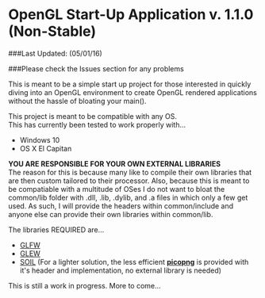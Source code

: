 # OpenGL Start-Up Application v. 1.1.0 (Non-Stable)
###Last Updated: (05/01/16)  

###Please check the Issues section for any problems

This is meant to be a simple start up project for those interested in quickly diving into an OpenGL
environment to create OpenGL rendered applications without the hassle of bloating your main().

This project is meant to be compatible with any OS.  
This has currently been tested to work properly with...
- Windows 10
- OS X El Capitan

**YOU ARE RESPONSIBLE FOR YOUR OWN EXTERNAL LIBRARIES**  
The reason for this is because many like to compile their own libraries that are then custom tailored to their processor. Also, because this is meant to be compatiable with a multitude of OSes I do not want to bloat the common/lib folder with .dll, .lib, .dylib, and .a files in which only a few get used. As such, I will provide the headers within common/include and anyone else can provide their own libraries within common/lib.  

The libraries REQUIRED are...  
- [GLFW](http://www.glfw.org/download.html)
- [GLEW](http://glew.sourceforge.net/)  
- [SOIL](http://www.lonesock.net/soil.html) (For a lighter solution, the less efficient [**picopng**](http://lodev.org/lodepng/picopng.cpp) is provided with it's header and implementation, no external library is needed)

This is still a work in progress. More to come...
